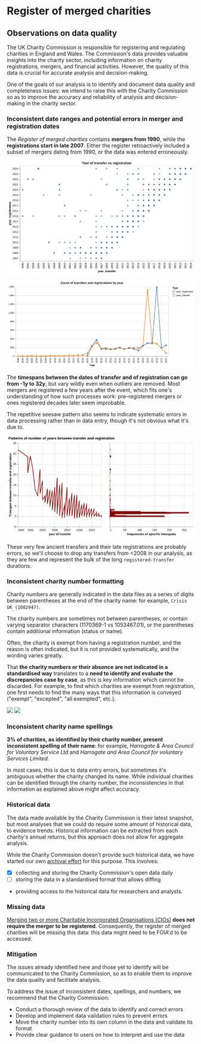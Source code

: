 # Register of merged charities

## Observations on data quality

The UK Charity Commission is responsible for registering and regulating charities in England and Wales. The Commission's data provides valuable insights into the charity sector, including information on charity registrations, mergers, and financial activities. However, the quality of this data is crucial for accurate analysis and decision-making.

One of the goals of our analysis is to identify and document data quality and completeness issues: we intend to raise this with the Charity Commission so as to improve the accuracy and reliability of analysis and decision-making in the charity sector.

### Inconsistent date ranges and potential errors in merger and registration dates

The *Register of merged charities* contains **mergers from 1990**, while the **registrations start in late 2007**. Either the register retroactively included a subset of mergers dating from 1990, or the data was entered erroneously.

![](../assets/transfer_vs_registration_year.png)

![](../assets/count_transfer_registration_year.png)

The **timespans between the dates of transfer and of registration can go from -1y to 32y**, but vary wildly even when outliers are removed. Most mergers are registered a few years after the event, which fits one's understanding of how such processes work: pre-registered mergers or ones registered decades later seem improbable. 

The repetitive seesaw pattern also seems to indicate systematic errors in data processing rather than in data entry, though it's not obvious what it's due to.

![](../assets/diff_transfer_registration_year.png)

These very few ancient transfers and their late registrations are probably errors, so we'll choose to drop any transfers from <2008 in our analysis, as they are few and represent the bulk of the long `registered-transfer` durations.

### Inconsistent charity number formatting

Charity numbers are generally indicated in the data files as a series of digits between parentheses at the end of the charity name: for example, `Crisis UK (1082947)`.

The charity numbers are sometimes not between parentheses, or contain varying separator characters (1170369-1 vs 1053467.01), or the parentheses contain additional information (status or name).

Often, the charity is exempt from having a registration number, and the reason is often indicated, but it is not provided systematically, and the wording varies greatly.

That **the charity numbers or their absence are not indicated in a standardised way** translates to a **need to identify and evaluate the discrepancies case by case**, as this is key information which cannot be discarded. For example, to find which charities are exempt from registration, one first needs to find the many ways that this information is conveyed ("exempt", "excepted", "all exempted", etc.).

<img src="../../assets/no_charity_number_transferors.png" width="400">

<img src="../../assets/no_charity_number_transferees.png" width="400">

### Inconsistent charity name spellings

**3% of charities, as identified by their charity number, present inconsistent spelling of their name**: for example, *Harrogate & Area Council for Voluntary Service Ltd* and *Harrogate and Area Council for voluntary Services Limited*. 

In most cases, this is due to data entry errors, but sometimes it's ambiguous whether the charity changed its name. While individual charities can be identified through the charity number, the inconsistencies in that information as explained above might affect accuracy. 

### Historical data

The data made available by the Charity Commission is their latest snapshot, but most analyses that we could do require some amount of historical data, to evidence trends. Historical information can be extracted from each charity's annual returns, but this approach does not allow for aggregate analysis. 

While the Charity Commission doesn't provide such historical data, we have started our own [archival effort](https://github.com/dataactivists/charity_commission_register/tree/main/archive) for this purpose. This involves:

- [x] collecting and storing the Charity Commission's open data daily
- [ ] storing the data in a standardised format that allows diffing
- providing access to the historical data for researchers and analysts.

### Missing data

[Merging two or more Charitable Incorporated Organisations (CIOs)](https://www.gov.uk/government/publications/register-of-merged-charities/guidance-about-the-register-of-merged-charities#merging-two-or-more-charitable-incorporated-organisations-cios) **does not require the merger to be registered**. Consequently, the register of merged charities will be missing this data: this data might need to be FOIA'd to be accessed.

### Mitigation

The issues already identified here and those yet to identify will be communicated to the Charity Commission, so as to enable them to improve the data quality and facilitate analysis.

To address the issue of inconsistent dates, spellings, and numbers, we recommend that the Charity Commission:

- Conduct a thorough review of the data to identify and correct errors
- Develop and implement data validation rules to prevent errors
- Move the charity number into its own column in the data and validate its format
- Provide clear guidance to users on how to interpret and use the data
